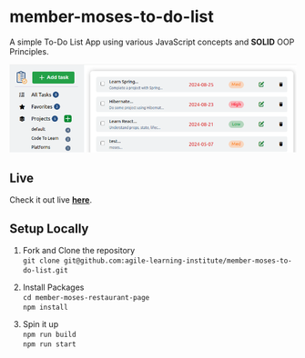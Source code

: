 # member-moses-to-do-list
A simple To-Do List App using various JavaScript concepts and **SOLID** OOP Principles.

<img src='./dist/images/header-pic.png'>

## Live
Check it out live [**here**](https://agile-learning-institute.github.io/member-moses-to-do-list/).


## Setup Locally
1. Fork and Clone the repository  
    `git clone git@github.com:agile-learning-institute/member-moses-to-do-list.git`  

2. Install Packages  
    `cd member-moses-restaurant-page`  
    `npm install`  

3. Spin it up  
    `npm run build`  
    `npm run start`  
